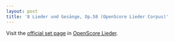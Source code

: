 ```yaml
---
layout: post
title: '8 Lieder und Gesänge, Op.58 (OpenScore Lieder Corpus)'
---
```


Visit the [official set page] in [OpenScore Lieder].

[official set page]: https://musescore.com/openscore-lieder-corpus/sets/5071706
[OpenScore Lieder]: https://musescore.com/openscore-lieder-corpus

